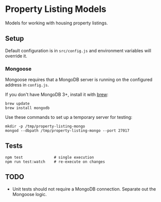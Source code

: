 # Property Listing Models

Models for working with housing property listings.

## Setup

Default configuration is in `src/config.js` and environment variables will override it.

### Mongoose

Mongoose requires that a MongoDB server is running on the configured address in `config.js`.

If you don't have MongoDB 3+, install it with [brew](http://brew.sh/):

	brew update
	brew install mongodb

Use these commands to set up a temporary server for testing:

	mkdir -p /tmp/property-listing-mongo
	mongod --dbpath /tmp/property-listing-mongo --port 27017

## Tests

	npm test              # single execution
	npm run test:watch    # re-execute on changes 


## TODO

* Unit tests should not require a MongoDB connection. Separate out the Mongoose logic.
